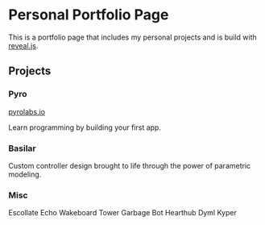 # Personal Portfolio Page

This is a portfolio page that includes my personal projects and is build with [reveal.js](https://github.com/hakimel/reveal.js).

## Projects

### Pyro

[pyrolabs.io](https://pyrolabs.io)

Learn programming by building your first app.

### Basilar

Custom controller design brought to life through the power of parametric modeling.

### Misc

Escollate
Echo
Wakeboard Tower
Garbage Bot
Hearthub
Dyml
Kyper